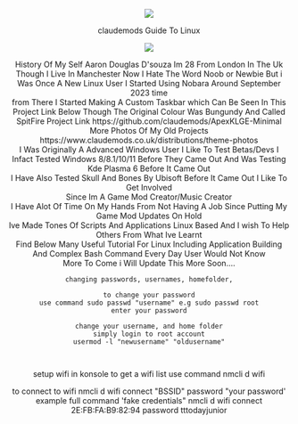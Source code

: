 <p align="center">
<img src="https://i.postimg.cc/JhMRf2RZ/claudemods-03-17-2025.gif">	

<div align="center">
claudemods Guide To Linux

<p align="center">
<img src="https://i.postimg.cc/7LwstxCz/me.webp">	



<div align="center">
 History Of My Self Aaron Douglas D'souza Im 28 From London In The Uk Though I Live In Manchester Now
I Hate The Word Noob or Newbie But i Was Once A New Linux User I Started Using Nobara Around September 2023 time 
<div align="center">
from There I Started Making A Custom Taskbar which Can Be Seen In This Project Link Below Though The Original Colour Was Bungundy And Called SpitFire
Project Link https://github.com/claudemods/ApexKLGE-Minimal
More Photos Of My Old Projects https://www.claudemods.co.uk/distributions/theme-photos
<div align="center">
I Was Originally A Advanced Windows User I Like To Test Betas/Devs I Infact Tested Windows 8/8.1/10/11 Before They Came Out And Was Testing Kde Plasma 6 Before It Came Out
<div align="center">
I Have Also Tested Skull And Bones By Ubisoft Before It Came Out I Like To Get Involved
<div align="center">
Since Im A Game Mod Creator/Music Creator 
  <div align="center">
I Have Alot Of Time On My Hands From Not Having A Job Since Putting My Game Mod Updates On Hold 
  <div align="center">
Ive Made Tones Of Scripts And Applications Linux Based And I wish To Help Others From What Ive Learnt
  <div align="center">
  Find Below Many Useful Tutorial For Linux Including Application Building And Complex Bash Command Every Day User Would Not Know
<div align="center">
  More To Come i Will Update This More Soon....
  
```
changing passwords, usernames, homefolder,

to change your password
use command sudo passwd "username" e.g sudo passwd root
enter your password

change your username, and home folder
simply login to root account
usermod -l "newusername" "oldusername"



```
setup wifi in konsole 
to get a wifi list 
use command nmcli d wifi 

to connect to wifi
nmcli d wifi connect "BSSID" password "your password'
example full command 'fake credentials" nmcli d wifi connect 2E:FB:FA:B9:82:94 password tttodayjunior
